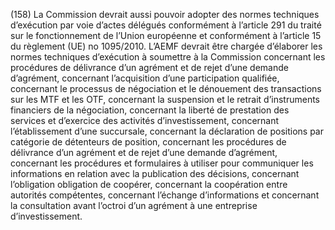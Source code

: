 (158) La Commission devrait aussi pouvoir adopter des normes techniques d’exécution par voie d’actes délégués conformément à l’article 291 du traité sur le fonctionnement de l’Union européenne et conformément à l’article 15 du règlement (UE) no 1095/2010. L’AEMF devrait être chargée d’élaborer les normes techniques d’exécution à soumettre à la Commission concernant les procédures de délivrance d’un agrément et de rejet d’une demande d’agrément, concernant l’acquisition d’une participation qualifiée, concernant le processus de négociation et le dénouement des transactions sur les MTF et les OTF, concernant la suspension et le retrait d’instruments financiers de la négociation, concernant la liberté de prestation des services et d’exercice des activités d’investissement, concernant l’établissement d’une succursale, concernant la déclaration de positions par catégorie de détenteurs de position, concernant les procédures de délivrance d’un agrément et de rejet d’une demande d’agrément, concernant les procédures et formulaires à utiliser pour communiquer les informations en relation avec la publication des décisions, concernant l’obligation obligation de coopérer, concernant la coopération entre autorités compétentes, concernant l’échange d’informations et concernant la consultation avant l’octroi d’un agrément à une entreprise d’investissement.